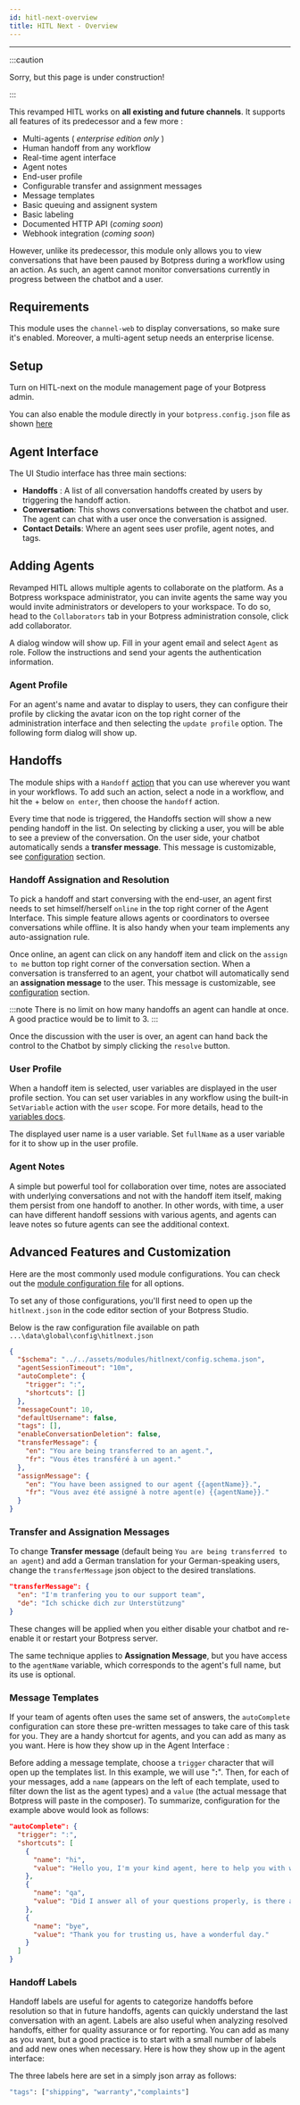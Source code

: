 ```yaml
---
id: hitl-next-overview
title: HITL Next - Overview
---
```


----------------

:::caution

Sorry, but this page is under construction!

:::

This revamped HITL works on **all existing and future channels**. It supports all features of its predecessor and a few more :

- Multi-agents ( _enterprise edition only_ )
- Human handoff from any workflow
- Real-time agent interface
- Agent notes
- End-user profile
- Configurable transfer and assignment messages
- Message templates
- Basic queuing and assignent system
- Basic labeling
- Documented HTTP API (_coming soon_)
- Webhook integration (_coming soon_)

However, unlike its predecessor, this module only allows you to view conversations that have been paused by Botpress during a workflow using an action. As such, an agent cannot monitor conversations currently in progress between the chatbot and a user.

## Requirements

This module uses the `channel-web` to display conversations, so make sure it's enabled. Moreover, a multi-agent setup needs an enterprise license.

## Setup

Turn on HITL-next on the module management page of your Botpress admin.


You can also enable the module directly in your `botpress.config.json` file as shown [here](https://botpress.com/docs/main/module#enabling-or-disabling-modules)

## Agent Interface

The UI Studio interface has three main sections:

- **Handoffs** : A list of all conversation handoffs created by users by triggering the handoff action.
- **Conversation**: This shows conversations between the chatbot and user. The agent can chat with a user once the conversation is assigned.
- **Contact Details**: Where an agent sees user profile, agent notes, and tags.

## Adding Agents

Revamped HITL allows multiple agents to collaborate on the platform. As a Botpress workspace administrator, you can invite agents the same way you would invite administrators or developers to your workspace. To do so, head to the `Collaborators` tab in your Botpress administration console, click add collaborator.

A dialog window will show up. Fill in your agent email and select `Agent` as role. Follow the instructions and send your agents the authentication information.

### Agent Profile

For an agent's name and avatar to display to users, they can configure their profile by clicking the avatar icon on the top right corner of the administration interface and then selecting the `update profile` option. The following form dialog will show up.

## Handoffs

The module ships with a `Handoff` [action](https://botpress.com/docs/main/code#actions) that you can use wherever you want in your workflows. To add such an action, select a node in a workflow, and hit the + below `on enter`, then choose the `handoff` action.

Every time that node is triggered, the Handoffs section will show a new pending handoff in the list. On selecting by clicking a user, you will be able to see a preview of the conversation. On the user side, your chatbot automatically sends a **transfer message**. This message is customizable, see [configuration](#advanced-features-and-customization) section.


### Handoff Assignation and Resolution

To pick a handoff and start conversing with the end-user, an agent first needs to set himself/herself `online` in the top right corner of the Agent Interface. This simple feature allows agents or coordinators to oversee conversations while offline. It is also handy when your team implements any auto-assignation rule.

Once online, an agent can click on any handoff item and click on the `assign to me` button top right corner of the conversation section. When a conversation is transferred to an agent, your chatbot will automatically send an **assignation message** to the user. This message is customizable, see [configuration](#advanced-features-and-customization) section.

:::note
There is no limit on how many handoffs an agent can handle at once. A good practice would be to limit to 3.
:::

Once the discussion with the user is over, an agent can hand back the control to the Chatbot by simply clicking the `resolve` button.

### User Profile

When a handoff item is selected, user variables are displayed in the user profile section. You can set user variables in any workflow using the built-in `SetVariable` action with the `user` scope. For more details, head to the [variables docs](https://botpress.com/do/docs/conversation-studio/tutorials/use-data#variables).

The displayed user name is a user variable. Set `fullName` as a user variable for it to show up in the user profile.

### Agent Notes

A simple but powerful tool for collaboration over time, notes are associated with underlying conversations and not with the handoff item itself, making them persist from one handoff to another. In other words, with time, a user can have different handoff sessions with various agents, and agents can leave notes so future agents can see the additional context.

## Advanced Features and Customization

Here are the most commonly used module configurations. You can check out the [module configuration file](https://github.com/botpress/botpress/blob/master/modules/hitlnext/src/config.ts) for all options.

To set any of those configurations, you'll first need to open up the `hitlnext.json` in the code editor section of your Botpress Studio.

Below is the raw configuration file available on path `...\data\global\config\hitlnext.json`

```json
{
  "$schema": "../../assets/modules/hitlnext/config.schema.json",
  "agentSessionTimeout": "10m",
  "autoComplete": {
    "trigger": ":",
    "shortcuts": []
  },
  "messageCount": 10,
  "defaultUsername": false,
  "tags": [],
  "enableConversationDeletion": false,
  "transferMessage": {
    "en": "You are being transferred to an agent.",
    "fr": "Vous êtes transféré à un agent."
  },
  "assignMessage": {
    "en": "You have been assigned to our agent {{agentName}}.",
    "fr": "Vous avez été assigné à notre agent(e) {{agentName}}."
  }
}
```

### Transfer and Assignation Messages

To change **Transfer message** (default being `You are being transferred to an agent`) and add a German translation for your German-speaking users, change the `transferMessage` json object to the desired translations.

```json
"transferMessage": {
  "en": "I'm tranfering you to our support team",
  "de": "Ich schicke dich zur Unterstützung"
}
```

These changes will be applied when you either disable your chatbot and re-enable it or restart your Botpress server.

The same technique applies to **Assignation Message**, but you have access to the `agentName` variable, which corresponds to the agent's full name, but its use is optional.

### Message Templates

If your team of agents often uses the same set of answers, the `autoComplete` configuration can store these pre-written messages to take care of this task for you. They are a handy shortcut for agents, and you can add as many as you want. Here is how they show up in the Agent Interface :

Before adding a message template, choose a `trigger` character that will open up the templates list. In this example, we will use "**:**". Then, for each of your messages, add a `name` (appears on the left of each template, used to filter down the list as the agent types) and a `value` (the actual message that Botpress will paste in the composer). To summarize, configuration for the example above would look as follows:

```json
"autoComplete": {
  "trigger": ":",
  "shortcuts": [
    {
      "name": "hi",
      "value": "Hello you, I'm your kind agent, here to help you with whatever questions you might have."
    },
    {
      "name": "qa",
      "value": "Did I answer all of your questions properly, is there anything else I can help you with today?"
    },
    {
      "name": "bye",
      "value": "Thank you for trusting us, have a wonderful day."
    }
  ]
}
```

### Handoff Labels

Handoff labels are useful for agents to categorize handoffs before resolution so that in future handoffs, agents can quickly understand the last conversation with an agent. Labels are also useful when analyzing resolved handoffs, either for quality assurance or for reporting. You can add as many as you want, but a good practice is to start with a small number of labels and add new ones when necessary. Here is how they show up in the agent interface:

The three labels here are set in a simply json array as follows:

```bash
"tags": ["shipping", "warranty","complaints"]
```
